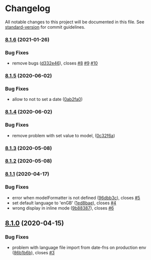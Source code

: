 # Changelog

All notable changes to this project will be documented in this file. See [standard-version](https://github.com/conventional-changelog/standard-version) for commit guidelines.

### [8.1.6](https://github.com/burasuk/b5k-datepicker/compare/v8.1.5...v8.1.6) (2021-01-26)


### Bug Fixes

* remove bugs ([d332e46](https://github.com/burasuk/b5k-datepicker/commit/d332e46022d040d3c2842a9c7b7f228057282dd5)), closes [#8](https://github.com/burasuk/b5k-datepicker/issues/8) [#9](https://github.com/burasuk/b5k-datepicker/issues/9) [#10](https://github.com/burasuk/b5k-datepicker/issues/10)

### [8.1.5](https://github.com/burasuk/b5k-datepicker/compare/v8.1.4...v8.1.5) (2020-06-02)


### Bug Fixes

* allow to not to set a date ([0ab2fa0](https://github.com/burasuk/b5k-datepicker/commit/0ab2fa0663ec0eea213df37d89a1319956731047))

### [8.1.4](https://github.com/burasuk/b5k-datepicker/compare/v8.1.3...v8.1.4) (2020-06-02)


### Bug Fixes

* remove problem with set value to model, ([0c32f6a](https://github.com/burasuk/b5k-datepicker/commit/0c32f6ad48862fbf6cbfb80274b529ae60fe8529))

### [8.1.3](https://github.com/burasuk/b5k-datepicker/compare/v8.1.2...v8.1.3) (2020-05-08)

### [8.1.2](https://github.com/burasuk/b5k-datepicker/compare/v8.1.1...v8.1.2) (2020-05-08)

### [8.1.1](https://github.com/burasuk/b5k-datepicker/compare/v8.1.0...v8.1.1) (2020-04-17)


### Bug Fixes

* error when modelFormatter is not defined ([96dbb3c](https://github.com/burasuk/b5k-datepicker/commit/96dbb3c02e5e628dfeffbbb9e0fa466fed4e8710)), closes [#5](https://github.com/burasuk/b5k-datepicker/issues/5)
* set default language to 'enGB' ([1ed8bae](https://github.com/burasuk/b5k-datepicker/commit/1ed8baebc06637d83af49f836c2841fc75913d85)), closes [#4](https://github.com/burasuk/b5k-datepicker/issues/4)
* wrong display in inline mode ([9b88387](https://github.com/burasuk/b5k-datepicker/commit/9b8838777574da638eaaac286aee8cfbc937f772)), closes [#6](https://github.com/burasuk/b5k-datepicker/issues/6)

## [8.1.0](https://github.com/burasuk/b5k-datepicker/compare/v8.0.7...v8.1.0) (2020-04-15)


### Bug Fixes

* problem with language file import from date-fns on production env ([86b1b6b](https://github.com/burasuk/b5k-datepicker/commit/86b1b6b63704fbecfef12a255477d2458e8a633b)), closes [#3](https://github.com/burasuk/b5k-datepicker/issues/3)
